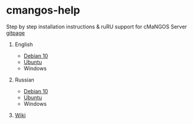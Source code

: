 # cmangos-help
Step by step installation instructions & ruRU support for cMaNGOS Server [gitpage](https://github.com/cmangos)

1. English
	* [Debian 10](/linux/en_debian_vanilla.md)
	* [Ubuntu](/linux/en_ubuntu_vanilla.md)
	* Windows
2. Russian
	* [Debian 10](/linux/ru_debian_vanilla.md)
	* [Ubuntu](/linux/ru_ubuntu_vanilla.md)
	* Windows

3. [Wiki](https://github.com/biosfree/cmangos-help/wiki)
